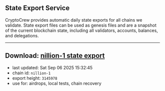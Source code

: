 ## State Export Service
CryptoCrew provides automatic daily state exports for all chains we validate. State export files can be used as genesis files and are a snapshot of the current blockchain state, including all validators, accounts, balances, and delegations.

---
**Download: [nillion-1 state export](https://ccv-s3.nbg1.your-objectstorage.com/SERVICE/nillion/nillion-1_export_3145978.json)**
---

- last updated: Sat Sep 06 2025 15:32:45
- chain id: `nillion-1`
- export height: `3145978`
- use for: airdrops, local tests, chain recovery
